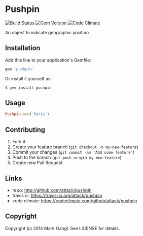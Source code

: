 # Pushpin

[![Build Status](https://travis-ci.org/attack/pushpin.png?branch=master)](https://travis-ci.org/attack/pushpin)
[![Gem Version](https://badge.fury.io/rb/pushpin.png)](http://badge.fury.io/rb/pushpin)
[![Code Climate](https://codeclimate.com/github/attack/pushpin.png)](https://codeclimate.com/github/attack/pushpin)

An object to indicate geographic position

## Installation

Add this line to your application's Gemfile:

```ruby
gem 'pushpin'
```

Or install it yourself as:

```shell
$ gem install pushpin
```

## Usage

```ruby
Pushpin.new('Paris')
```

## Contributing

1. Fork it
2. Create your feature branch (`git checkout -b my-new-feature`)
3. Commit your changes (`git commit -am 'Add some feature'`)
4. Push to the branch (`git push origin my-new-feature`)
5. Create new Pull Request

## Links

* repo: http://github.com/attack/pushpin
* travis ci: https://travis-ci.org/attack/pushpin
* code climate: https://codeclimate.com/github/attack/pushpin

## Copyright

Copyright (c) 2014 Mark Gangl. See LICENSE for details.
